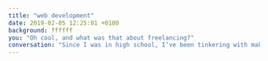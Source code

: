 ```yaml
---
title: "web development"
date: 2019-02-05 12:25:01 +0100
background: ffffff
you: "Oh cool, and what was that about freelancing?"
conversation: "Since I was in high school, I’ve been tinkering with making websites (like this one), somehow ending up doing it for clients, too."
---
```

